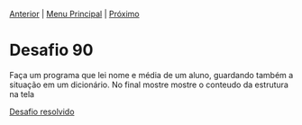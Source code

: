 [Anterior](Desafio089.md) | [Menu Principal](/README.md/) | [Próximo](Desafio091.md)  

# Desafio 90  
  
Faça um programa que lei nome e média de um aluno, guardando também a situação em um dicionário. No final mostre mostre o conteudo da estrutura na tela

[Desafio resolvido](/Desafios/desafio090.py/)